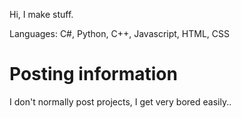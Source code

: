 Hi, I make stuff.

Languages:
C#, Python, C++, Javascript, HTML, CSS

# Posting information

I don't normally post projects, I get very bored easily..
